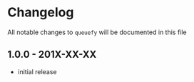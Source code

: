 # Changelog

All notable changes to `queuefy` will be documented in this file

## 1.0.0 - 201X-XX-XX

- initial release
